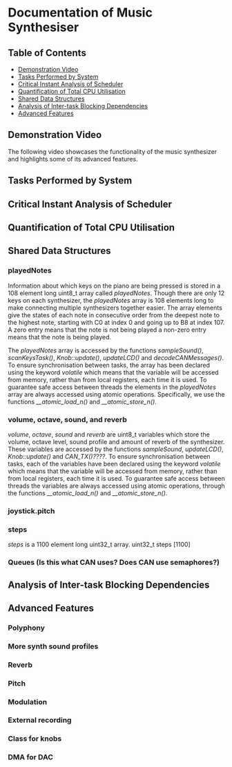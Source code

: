 # Documentation of Music Synthesiser

## Table of Contents
- [Demonstration Video](#demonstration-video)
- [Tasks Performed by System](#tasks-performed-by-system)
- [Critical Instant Analysis of Scheduler](#critical-instant-analysis-of-scheduler)
- [Quantification of Total CPU Utilisation](#quantification-of-total-cpu-utilisation)
- [Shared Data Structures](#shared-data-structures)
- [Analysis of Inter-task Blocking Dependencies](#analysis-of-inter-task-blocking-dependencies)
- [Advanced Features](#advanced-features)


## Demonstration Video

The following video showcases the functionality of the music synthesizer and highlights some of its advanced features.

## Tasks Performed by System
## Critical Instant Analysis of Scheduler
## Quantification of Total CPU Utilisation
## Shared Data Structures

### playedNotes

Information about which keys on the piano are being pressed is stored in a 108 element long uint8_t array called *playedNotes*. Though there are only 12 keys on each synthesizer, the *playedNotes* array is 108 elements long to make connecting multiple synthesizers together easier. The array elements give the states of each note in consecutive order from the deepest note to the highest note, starting with C0 at index 0 and going up to B8 at index 107. A zero entry means that the note is not being played a non-zero entry means that the note is being played.

The *playedNotes* array is accessed by the functions *sampleSound()*, *scanKeysTask()*, *Knob::update()*, *updateLCD()* and *decodeCANMessages()*. To ensure synchronisation between tasks, the array has been declared using the keyword *volatile* which means that the variable will be accessed from memory, rather than from local registers, each time it is used. To guarantee safe access between threads the elements in the *playedNotes* array are always accessed using atomic operations. Specifically, we use the functions *__atomic_load_n()* and *__atomic_store_n()*.

### volume, octave, sound, and reverb

*volume*, *octave*, *sound* and *reverb* are uint8_t variables which store the volume, octave level, sound profile and amount of reverb of the synthesizer. These variables are accessed by the functions *sampleSound*, *updateLCD()*, *Knob::update()* and *CAN_TX()????*. To ensure synchronisation between tasks, each of the variables have been declared using the keyword *volatile* which means that the variable will be accessed from memory, rather than from local registers, each time it is used. To guarantee safe access between threads the variables are always accessed using atomic operations, through the functions *__atomic_load_n()* and *__atomic_store_n()*.

### joystick.pitch

### steps

*steps* is a 1100 element long uint32_t array.
uint32_t steps [1100]

### Queues (Is this what CAN uses? Does CAN use semaphores?)


## Analysis of Inter-task Blocking Dependencies
## Advanced Features

### Polyphony

### More synth sound profiles

### Reverb

### Pitch

### Modulation

### External recording

### Class for knobs

### DMA for DAC
